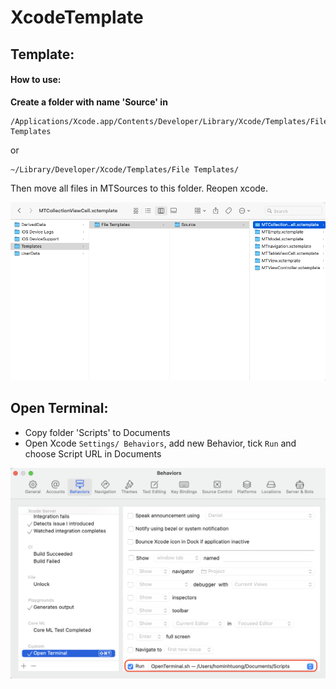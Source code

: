 # XcodeTemplate

## Template:
#### How to use:
**Create a folder with name 'Source' in**
```
/Applications/Xcode.app/Contents/Developer/Library/Xcode/Templates/File Templates
```
or

```
~/Library/Developer/Xcode/Templates/File Templates/

```

Then move all files in MTSources to this folder.
Reopen xcode.

![MTTemplate](https://raw.githubusercontent.com/hominhtuong/XcodeTemplate/main/Resources/img_template.png)

## Open Terminal:

- Copy folder 'Scripts' to Documents
- Open Xcode `Settings/ Behaviors`, add new Behavior, tick `Run` and choose Script URL in Documents 

![Open Terminal](https://raw.githubusercontent.com/hominhtuong/XcodeTemplate/main/Resources/img_open_terminal.png)
